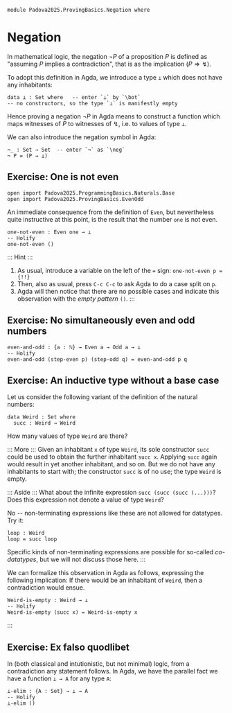 ```
module Padova2025.ProvingBasics.Negation where
```

# Negation

In mathematical logic, the negation $\neg P$ of a proposition $P$ is defined as
"assuming $P$ implies a contradiction", that is as the implication $(P
\Rightarrow ↯)$.

To adopt this definition in Agda, we introduce a type `⊥` which does not have
any inhabitants:

```
data ⊥ : Set where   -- enter `⊥` by `\bot`
-- no constructors, so the type `⊥` is manifestly empty
```

Hence proving a negation $\neg P$ in Agda means to construct a function which
maps witnesses of $P$ to witnesses of ↯, i.e. to values of type `⊥`.

We can also introduce the negation symbol in Agda:

```
¬_ : Set → Set  -- enter `¬` as `\neg`
¬ P = (P → ⊥)
```


## Exercise: One is not even

```
open import Padova2025.ProgrammingBasics.Naturals.Base
open import Padova2025.ProvingBasics.EvenOdd
```

An immediate consequence from the definition of `Even`, but nevertheless quite
instructive at this point, is the result that the number `one` is not even.

```
one-not-even : Even one → ⊥
-- Holify
one-not-even ()
```

::: Hint :::
1. As usual, introduce a variable on the left of the `=` sign:
   `one-not-even p = {!!}`
2. Then, also as usual, press `C-c C-c` to ask Agda to do a case split on `p`.
3. Agda will then notice that there are no possible cases and indicate this
   observation with the *empty pattern* `()`.
:::


## Exercise: No simultaneously even and odd numbers

```
even-and-odd : {a : ℕ} → Even a → Odd a → ⊥
-- Holify
even-and-odd (step-even p) (step-odd q) = even-and-odd p q
```


## Exercise: An inductive type without a base case

Let us consider the following variant of the definition of the natural numbers:

```
data Weird : Set where
  succ : Weird → Weird
```

How many values of type `Weird` are there?

::: More :::
Given an inhabitant `x` of type `Weird`, its sole constructor `succ` could be
used to obtain the further inhabitant `succ x`. Applying `succ` again would
result in yet another inhabitant, and so on. But we do not have any inhabitants
to start with; the constructor `succ` is of no use; the type `Weird` is empty.

::: Aside :::
What about the infinite expression `succ (succ (succ (...)))`? Does this
expression not denote a value of type `Weird`?

No -- non-terminating expressions like these are not allowed for datatypes. Try
it:
```code
loop : Weird
loop = succ loop
```
Specific kinds of non-terminating expressions are possible for so-called
*co-datatypes*, but we will not discuss those here.
:::

We can formalize this observation in Agda as follows, expressing the following
implication: If there would be an inhabitant of `Weird`, then a contradiction
would ensue.

```
Weird-is-empty : Weird → ⊥
-- Holify
Weird-is-empty (succ x) = Weird-is-empty x
```
:::


## Exercise: Ex falso quodlibet

In (both classical and intutionistic, but not minimal) logic, from a
contradiction any statement follows. In Agda, we have the parallel fact
we have a function `⊥ → A` for any type `A`:

```
⊥-elim : {A : Set} → ⊥ → A
-- Holify
⊥-elim ()
```
